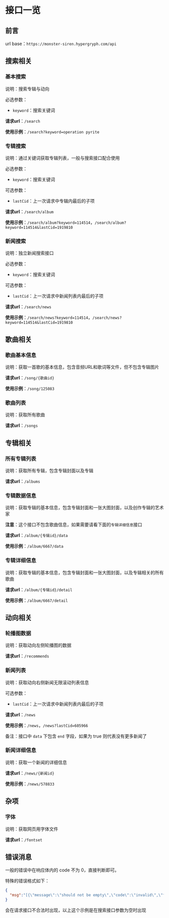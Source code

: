 # 接口一览

## 前言

url base：`https://monster-siren.hypergryph.com/api`

## 搜索相关

### 基本搜索

说明：搜索专辑与动向

必选参数：

- `keyword`：搜索关键词

**请求url**：`/search`

**使用示例**：`/search?keyword=operation pyrite`

### 专辑搜索

说明：通过关键词获取专辑列表，一般与搜索接口配合使用

必选参数：

- `keyword`：搜索关键词

可选参数：

- `lastCid`：上一次请求中专辑内最后的子项

**请求url**：`/search/album`

**使用示例**：`/search/album?keyword=114514`，`/search/album?keyword=114514&lastCid=1919810`

### 新闻搜索

说明：独立新闻搜索接口

必选参数：

- `keyword`：搜索关键词

可选参数：

- `lastCid`：上一次请求中新闻列表内最后的子项

**请求url**：`/search/news`

**使用示例**：`/search/news?keyword=114514`，`/search/news?keyword=114514&lastCid=1919810`

## 歌曲相关

### 歌曲基本信息

说明：获取一首歌的基本信息，包含音频URL和歌词等文件，但不包含专辑图片

**请求url**：`/song/{歌曲id}`

**使用示例**：`/song/125083`

### 歌曲列表

说明：获取所有歌曲

**请求url**：`/songs`

## 专辑相关

### 所有专辑列表

说明：获取所有专辑，包含专辑封面以及专辑

**请求url**：`/albums`

### 专辑数据信息

说明：获取专辑的基本信息，包含专辑封面和一张大图封面，以及创作专辑的艺术家

**注意**：这个接口不包含歌曲信息，如果需要请看下面的`专辑详细信息`接口

**请求url**：`/album/{专辑id}/data`

**使用示例**：`/album/6667/data`

### 专辑详细信息

说明：获取专辑的基本信息，包含专辑封面和一张大图封面，以及专辑相关的所有歌曲

**请求url**：`/album/{专辑id}/detail`

**使用示例**：`/album/6667/detail`

## 动向相关

### 轮播图数据

说明：获取动向左侧轮播图的数据

**请求url**：`/recommends`

### 新闻列表

说明：获取动向右侧新闻无限滚动列表信息

可选参数：

- `lastCid`：上一次请求中新闻列表内最后的子项

**请求url**：`/news`

**使用示例**：`/news`，`/news?lastCid=605966`

备注：接口中 `data` 下包含 `end` 字段，如果为 true 则代表没有更多新闻了

### 新闻详细信息

说明：获取一个新闻的详细信息

**请求url**：`/news/{新闻id}`

**使用示例**：`/news/578833`

## 杂项

### 字体

说明：获取网页用字体文件

**请求url**：`/fontset`

## 错误消息

一般的错误中在响应体内的 code 不为 0，直接判断即可。

特殊的错误格式如下：

```json
{
  "msg":"[{\"message\":\"should not be empty\",\"code\":\"invalid\",\"field\":\"keyword\"}]"
}
```

会在请求接口不合法时出现，以上这个示例是在搜索接口参数为空时出现
